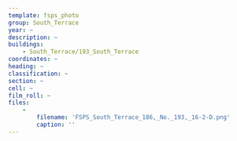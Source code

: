 ```yaml
---
template: fsps_photo
group: South_Terrace
year: ~
description: ~
buildings:
    - South_Terrace/193_South_Terrace
coordinates: ~
heading: ~
classification: ~
section: ~
cell: ~
film_roll: ~
files:
    -
        filename: 'FSPS_South_Terrace_186,_No._193,_16-2-D.png'
        caption: ''
---
```

